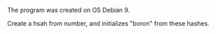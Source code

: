 The program was created on OS Debian 9.

Create a hsah from number, and initializes "boron" from these hashes.
